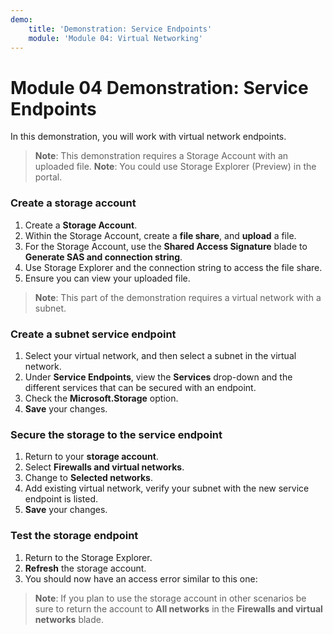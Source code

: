 ```yaml
---
demo:
    title: 'Demonstration: Service Endpoints'
    module: 'Module 04: Virtual Networking'
---
```


# Module 04 Demonstration: Service Endpoints 

In this demonstration, you will work with virtual network endpoints.

> **Note**: This demonstration requires a Storage Account with an uploaded file. **Note**: You could use Storage Explorer (Preview) in the portal.

### Create a storage account 

1. Create a **Storage Account**.
2. Within the Storage Account, create a **file share**, and **upload** a file.
3. For the Storage Account, use the **Shared Access Signature** blade to **Generate SAS and connection string**.
4. Use Storage Explorer and the connection string to access the file share.
5. Ensure you can view your uploaded file.

> **Note**: This part of the demonstration requires a virtual network with a subnet.

### Create a subnet service endpoint 

1. Select your virtual network, and then select a subnet in the virtual network.
2. Under **Service Endpoints**, view the **Services** drop-down and the different services that can be secured with an endpoint.
3. Check the **Microsoft.Storage** option.
4. **Save** your changes.

### Secure the storage to the service endpoint 

1. Return to your **storage account**.
2. Select **Firewalls and virtual networks**.
3. Change to **Selected networks**.
4. Add existing virtual network, verify your subnet with the new service endpoint is listed.
5. **Save** your changes.

### Test the storage endpoint 

1. Return to the Storage Explorer.
2. **Refresh** the storage account.
3. You should now have an access error similar to this one:

> **Note**: If you plan to use the storage account in other scenarios be sure to return the account to **All networks** in the **Firewalls and virtual networks** blade.
